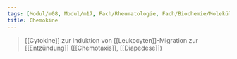 ```yaml
---
tags: [Modul/m08, Modul/m17, Fach/Rheumatologie, Fach/Biochemie/Molekül]
title: Chemokine
---
```

> [[Cytokine]] zur Induktion von [[Leukocyten]]-Migration zur [[Entzündung]] ([[Chemotaxis]], [[Diapedese]]) 